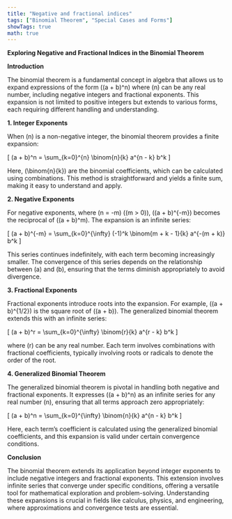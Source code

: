 ```yaml
---
title: "Negative and fractional indices"
tags: ["Binomial Theorem", "Special Cases and Forms"]
showTags: true
math: true
---
```




**Exploring Negative and Fractional Indices in the Binomial Theorem**

**Introduction**

The binomial theorem is a fundamental concept in algebra that allows us to expand expressions of the form \((a + b)^n\) where \(n\) can be any real number, including negative integers and fractional exponents. This expansion is not limited to positive integers but extends to various forms, each requiring different handling and understanding.

**1. Integer Exponents**

When \(n\) is a non-negative integer, the binomial theorem provides a finite expansion:

\[
(a + b)^n = \sum_{k=0}^{n} \binom{n}{k} a^{n - k} b^k
\]

Here, \(\binom{n}{k}\) are the binomial coefficients, which can be calculated using combinations. This method is straightforward and yields a finite sum, making it easy to understand and apply.

**2. Negative Exponents**

For negative exponents, where \(n = -m\) (\(m > 0\)), \((a + b)^{-m}\) becomes the reciprocal of \((a + b)^m\). The expansion is an infinite series:

\[
(a + b)^{-m} = \sum_{k=0}^{\infty} (-1)^k \binom{m + k - 1}{k} a^{-(m + k)} b^k
\]

This series continues indefinitely, with each term becoming increasingly smaller. The convergence of this series depends on the relationship between \(a\) and \(b\), ensuring that the terms diminish appropriately to avoid divergence.

**3. Fractional Exponents**

Fractional exponents introduce roots into the expansion. For example, \((a + b)^{1/2}\) is the square root of \((a + b)\). The generalized binomial theorem extends this with an infinite series:

\[
(a + b)^r = \sum_{k=0}^{\infty} \binom{r}{k} a^{r - k} b^k
\]

where \(r\) can be any real number. Each term involves combinations with fractional coefficients, typically involving roots or radicals to denote the order of the root.

**4. Generalized Binomial Theorem**

The generalized binomial theorem is pivotal in handling both negative and fractional exponents. It expresses \((a + b)^n\) as an infinite series for any real number \(n\), ensuring that all terms approach zero appropriately:

\[
(a + b)^n = \sum_{k=0}^{\infty} \binom{n}{k} a^{n - k} b^k
\]

Here, each term’s coefficient is calculated using the generalized binomial coefficients, and this expansion is valid under certain convergence conditions.

**Conclusion**

The binomial theorem extends its application beyond integer exponents to include negative integers and fractional exponents. This extension involves infinite series that converge under specific conditions, offering a versatile tool for mathematical exploration and problem-solving. Understanding these expansions is crucial in fields like calculus, physics, and engineering, where approximations and convergence tests are essential.
